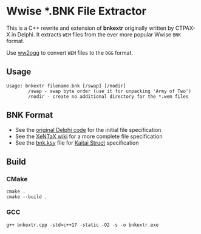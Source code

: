 # Wwise *.BNK File Extractor

This is a C++ rewrite and extension of **bnkextr** originally written by CTPAX-X in Delphi.
It extracts `WEM` files from the ever more popular Wwise `BNK` format.

Use [ww2ogg](https://github.com/hcs64/ww2ogg) to convert `WEM` files to the `OGG` format.

## Usage

```
Usage: bnkextr filename.bnk [/swap] [/nodir]
        /swap - swap byte order (use it for unpacking 'Army of Two')
        /nodir - create no additional directory for the *.wem files
```

## BNK Format

- See the [original Delphi code](bnkextr.dpr) for the initial file specification
- See the [XeNTaX wiki](https://wiki.xentax.com/index.php/Wwise_SoundBank_(*.bnk)) for a more complete file specification
- See the [bnk.ksy](bnk.ksy) file for [Kaitai Struct](https://kaitai.io/) specification

## Build

### CMake

```
cmake .
cmake --build .
```

### GCC

```
g++ bnkextr.cpp -std=c++17 -static -O2 -s -o bnkextr.exe
```
